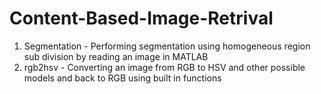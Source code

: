 # Content-Based-Image-Retrival

1. Segmentation - Performing segmentation using homogeneous region sub division by reading an image in MATLAB
2. rgb2hsv - Converting an image from RGB to HSV and other possible models and back to RGB using built in functions
